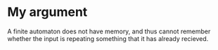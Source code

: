 # My argument

A finite automaton does not have memory, and thus cannot remember whether the input is repeating something that it has already recieved.
